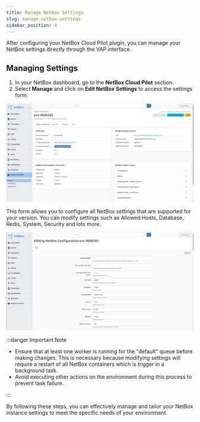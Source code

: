 ```yaml
---
title: Manage NetBox Settings
slug: manage-netbox-settings
sidebar_position: 4
---
```


After configuring your NetBox Cloud Pilot plugin, you can manage your NetBox settings directly through the VAP interface.

## Managing Settings

1. In your NetBox dashboard, go to the **NetBox Cloud Pilot** section.
2. Select **Manage** and click on **Edit NetBox Settings** to access the settings form.

<div style={{
    display:'flex',
    justifyContent: 'center',
    margin: '0 0 1rem 0'
}}>

![Locale Dropdown](./img/ManageNetBoxSettings/img-01.png)

</div>

This form allows you to configure all NetBox settings that are supported for your version. You can modify settings such as Allowed Hosts, Database, Redis, System, Security and lots more.

<div style={{
    display:'flex',
    justifyContent: 'center',
    margin: '0 0 1rem 0'
}}>

![Locale Dropdown](./img/ManageNetBoxSettings/img-02.png)

</div>

:::danger Important Note

- Ensure that at least one worker is running for the "default" queue before making changes. This is necessary because modifying settings will require a restart of all NetBox containers which is trigger in a background task.
- Avoid executing other actions on the environment during this process to prevent task failure.

:::

By following these steps, you can effectively manage and tailor your NetBox instance settings to meet the specific needs of your environment.
